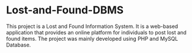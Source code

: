 # Lost-and-Found-DBMS

This project is a Lost and Found Information System. It is a web-based application that provides an online platform for individuals to post lost and found items. The project was mainly developed using PHP and MySQL Database.
